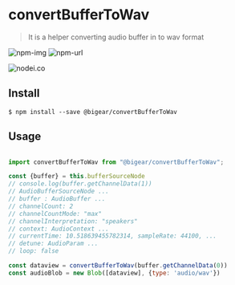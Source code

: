 # convertBufferToWav

>  It is a helper converting audio buffer in to wav format

![npm-img](https://img.shields.io/npm/v/@bigear/convertBufferToWav.svg)
![npm-url](https://www.npmjs.com/package/@bigear/convertBufferToWav)

![nodei.co](https://nodei.co/npm/@bigear/bigear.png?downloads=true&downloadRank=true&stars=true)



## Install
```
$ npm install --save @bigear/convertBufferToWav
```

## Usage

```js

import convertBufferToWav from "@bigear/convertBufferToWav";

const {buffer} = this.bufferSourceNode
// console.log(buffer.getChannelData(1))
// AudioBufferSourceNode ...
// buffer : AudioBuffer ...
// channelCount: 2
// channelCountMode: "max"
// channelInterpretation: "speakers"
// context: AudioContext ...
// currentTime: 10.518639455782314, sampleRate: 44100, ...
// detune: AudioParam ...
// loop: false

const dataview = convertBufferToWav(buffer.getChannelData(0))
const audioBlob = new Blob([dataview], {type: 'audio/wav'})

```

